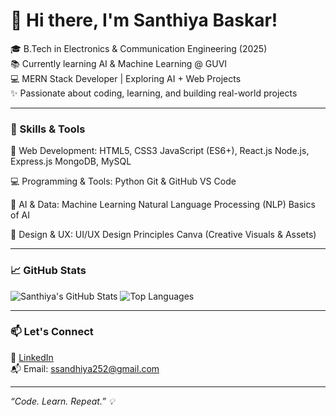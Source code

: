 # 👋 Hi there, I'm Santhiya Baskar!

🎓 B.Tech in Electronics & Communication Engineering (2025)  
📚 Currently learning AI & Machine Learning @ GUVI  
💻 MERN Stack Developer | Exploring AI + Web Projects  
✨ Passionate about coding, learning, and building real-world projects

---

### 🚀 Skills & Tools

🔧 Web Development:
HTML5, CSS3
JavaScript (ES6+), React.js
Node.js, Express.js
MongoDB, MySQL

💻 Programming & Tools:
Python
Git & GitHub
VS Code

🧠 AI & Data:
Machine Learning 
Natural Language Processing (NLP)
Basics of AI

🎨 Design & UX:
UI/UX Design Principles
Canva (Creative Visuals & Assets)

---

### 📈 GitHub Stats

![Santhiya's GitHub Stats](https://github-readme-stats.vercel.app/api?username=SanthiyaBaskar&show_icons=true&theme=radical)
![Top Languages](https://github-readme-stats.vercel.app/api/top-langs/?username=SanthiyaBaskar&layout=compact&theme=radical)

---

### 📫 Let's Connect

🔗 [LinkedIn](www.linkedin.com/in/santhiya-baskar-675a85258)  
📬 Email: ssandhiya252@gmail.com

---
 
*“Code. Learn. Repeat.” 💡*


